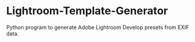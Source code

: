 # Lightroom-Template-Generator

Python program to generate Adobe Lightroom Develop presets from EXIF data.
